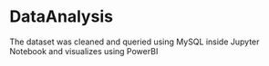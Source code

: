 # DataAnalysis
The dataset was cleaned and queried using MySQL inside Jupyter Notebook and visualizes using PowerBI
